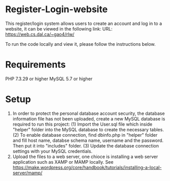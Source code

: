 # Register-Login-website

This register/login system allows users to create an account and log in to a website, it can be viewed in the following link:
URL: https://web.cs.dal.ca/~gao4/rlw/

To run the code locally and view it, please follow the instructions below.

# Requirements
PHP 7.3.29 or higher
MySQL 5.7 or higher

# Setup
1. In order to protect the personal database account security, the database information file has not been uploaded, create a new MySQL database is required to run this project:
   (1) Import the User.sql file which inside "helper" folder into the MySQL database to create the necessary tables.
   (2) To enable database connection, find dbinfo.php in "helper" folder and fill host name, databse schema name, username and the password. Then put it into "includes" folder.
   (3) Update the database connection settings with your MySQL credentials.
2. Upload the files to a web server, one chioce is installing a web server application such as XAMP or MAMP locally. See https://make.wordpress.org/core/handbook/tutorials/installing-a-local-server/mamp/
